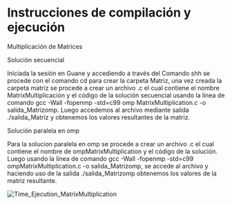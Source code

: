 # Instrucciones de compilación y ejecución

Multiplicación de Matrices 

Solución secuencial

Iniciada la sesión en Guane y accediendo a través del Comando shh se procede con el comando cd para crear la carpeta Matriz,
una vez creada la carpeta matriz se procede a crear un archivo .c el cual contiene el nombre MatrixMultiplicación
y el código de la solución secuencial usando la línea de comando gcc -Wall -fopenmp -std=c99 omp MatrixMultiplication.c -o salida_Matrizomp. 
Luego accedemos al archivo mediante salida ./salida_Matriz y obtenemos los valores resultantes de la matriz. 

 Solución paralela en omp

Para la solucion paralela en omp se procede a crear un archivo .c el cual contiene el nombre de ompMatrixMultiplication 
y el código de la solución. Luego usando la línea de comando gcc -Wall -fopenmp -std=c99 ompMatrixMultiplication.c -o salida_Matrizomp,
se accede al archivo y haciendo uso de la salida ./salida_Matrizomp obtenemos los valores de la matriz resultante.

![Time_Ejecution_MatrixMultiplication](https://github.com/uisweb/IntroPP2191927/assets/104944902/7b53586d-7282-43fd-9f91-bd700e610ddd)

